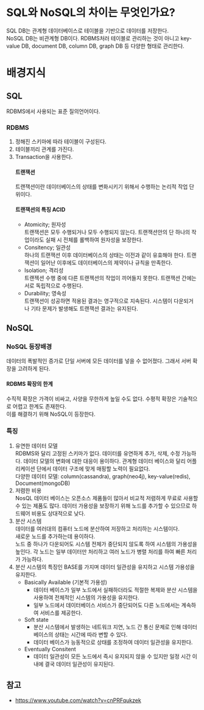# SQL와 NoSQL의 차이는 무엇인가요?
SQL DB는 관계형 데이터베이스로 테이블을 기반으로 데이터를 저장한다.   
NoSQL DB는 비관계형 DB이다. RDBMS처러 테이블로 관리하는 것이 아니고 key-value DB, document DB, column DB, graph DB 등 다양한 형태로 관리한다.


# 배경지식
## SQL
RDBMS에서 사용되는 표준 질의언어이다.

### RDBMS
1. 정해진 스키마에 따라 테이블이 구성된다.
2. 테이블끼리 관계를 가진다.
3. Transaction을 사용한다.
   #### 트랜잭션
   트랜잭션이란 데이터베이스의 상태를 변화시키기 위해서 수행하는 논리적 작업 단위이다.
   #### 트랜잭션의 특징 ACID
   - Atomicity; 원자성   
     트랜잭션은 모두 수행되거나 모두 수행되지 않는다.
     트랜잭션안의 단 하나의 작업이라도 실패 시 전체를 롤백하여 원자성을 보장한다.
   - Consitency; 일관성   
     하나의 트랜잭션 이후 데이터베이스의 상태는 이전과 같이 유효해야 한다.
     트랜잭션이 일어난 이후에도 데이터베이스의 제약이나 규칙을 만족한다.
   - Isolation; 격리성   
     트랜젝션 수행 중에 다른 트랜젝션의 작업이 끼어들지 못한다.
     트랜잭션 간에는 서로 독립적으로 수행된다.
   - Durability; 영속성   
     트랜잭션이 성공하면 적용된 결과는 영구적으로 지속된다.
     시스템이 다운되거나 기타 문제가 발생해도 트랜잭션 결과는 유지된다.


## NoSQL
### NoSQL 등장배경
데이터의 폭발적인 증가로 단일 서버에 모든 데이터를 넣을 수 없어졌다. 그래서 서버 확장을 고려하게 된다.
#### RDBMS 확장의 한계
수직적 확장은 가격이 비싸고, 사양을 무한하게 높일 수도 없다. 수평적 확장은 기술적으로 어렵고 한계도 존재한다.   
이를 해결하기 위해 NoSQL이 등장한다.
### 특징
1. 유연한 데이터 모델   
   RDBMS와 달리 고정된 스키마가 없다. 데이터를 유연하게 추가, 삭제, 수정 가능하다. 데이터 모델의 변화에 대한 대응이 용이하다.
관계형 데이터 베이스와 달리 어플리케이션 단에서 데이터 구조에 맞게 매핑할 노력이 필요없다.   
   다양한 데이터 모델: column(cassandra), graph(neo4j), key-value(redis), Document(mongoDB)
2. 저렴한 비용   
NosQL 데이터 베이스는 오픈소스 제품들이 많아서 비교적 저렴하게 무료로 사용할 수 있는 제품도 많다.
데이터 가용성을 보장하기 위해 노드를 추가할 수 있으므로 하드웨어 비용도 상대적으로 낮다.
3. 분산 시스템   
데이터를 여러대의 컴퓨터 노드에 분산하여 저장하고 처리하는 시스템이다.   
새로운 노드를 추가하는데 용이하다.   
노드 중 하나가 다운되어도 시스템 전체가 중단되지 않도록 하여 시스템의 가용성을 높인다.
각 노드는 일부 데이터만 처리하고 여러 노드가 병렬 처리를 하여 빠른 처리가 가능하다.
4. 분산 시스템의 특징인 BASE를 가지며 데이터 일관성을 유지하고 시스템 가용성을 유지한다.
   - Basically Available (기본적 가용성)
     - 데이터 베이스가 일부 노드에서 실패하더라도 적절한 복제와 분산 시스템을 사용하여 전체적인 시스템의 가용성을 유지한다.
     - 일부 노드에서 데이터베이스 서비스가 중단되어도 다른 노드에서는 계속하여 서비스를 제공한다.
   - Soft state
     - 분산 시스템에서 발생하는 네트워크 지연, 노드 간 통신 문제로 인해 데이터베이스의 상태는 시간에 따라 변할 수 있다.
     - 데이터 베이스가 능동적으로 상태를 조정하여 데이터 일관성을 유지한다.
   - Eventually Consitent
     - 데이터 일관성이 모든 노드에서 즉시 유지되지 않을 수 있지만 일정 시간 이내에 결국 데이터 일관성이 유지된다.


## 참고
- https://www.youtube.com/watch?v=cnPRFqukzek
